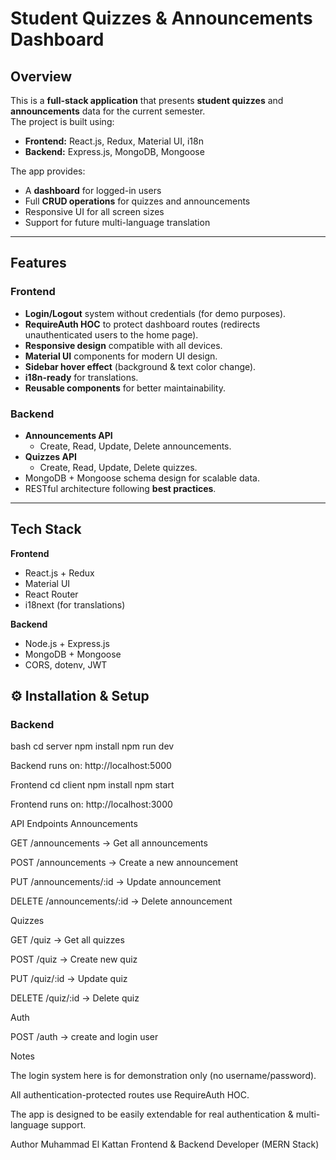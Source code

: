 # Student Quizzes & Announcements Dashboard

##  Overview
This is a **full-stack application** that presents **student quizzes** and **announcements** data for the current semester.  
The project is built using:
- **Frontend:** React.js, Redux, Material UI, i18n
- **Backend:** Express.js, MongoDB, Mongoose

The app provides:
- A **dashboard** for logged-in users
- Full **CRUD operations** for quizzes and announcements
- Responsive UI for all screen sizes
- Support for future multi-language translation

---

##  Features

### **Frontend**
- **Login/Logout** system without credentials (for demo purposes).
- **RequireAuth HOC** to protect dashboard routes (redirects unauthenticated users to the home page).
- **Responsive design** compatible with all devices.
- **Material UI** components for modern UI design.
- **Sidebar hover effect** (background & text color change).
- **i18n-ready** for translations.
- **Reusable components** for better maintainability.

### **Backend**
- **Announcements API**
  - Create, Read, Update, Delete announcements.
- **Quizzes API**
  - Create, Read, Update, Delete quizzes.
- MongoDB + Mongoose schema design for scalable data.
- RESTful architecture following **best practices**.

---

##  Tech Stack
**Frontend**
- React.js + Redux
- Material UI
- React Router
- i18next (for translations)

**Backend**
- Node.js + Express.js
- MongoDB + Mongoose
- CORS, dotenv, JWT

## ⚙️ Installation & Setup

### **Backend**
bash
cd server
npm install
npm run dev


Backend runs on: http://localhost:5000

Frontend
cd client
npm install
npm start


Frontend runs on: http://localhost:3000

API Endpoints
Announcements

GET /announcements → Get all announcements

POST /announcements → Create a new announcement

PUT /announcements/:id → Update announcement

DELETE /announcements/:id → Delete announcement

Quizzes

GET /quiz → Get all quizzes

POST /quiz → Create new quiz

PUT /quiz/:id → Update quiz

DELETE /quiz/:id → Delete quiz

Auth

POST /auth → create and login user

Notes

The login system here is for demonstration only (no username/password).

All authentication-protected routes use RequireAuth HOC.

The app is designed to be easily extendable for real authentication & multi-language support.




Author
Muhammad El Kattan
Frontend & Backend Developer (MERN Stack)